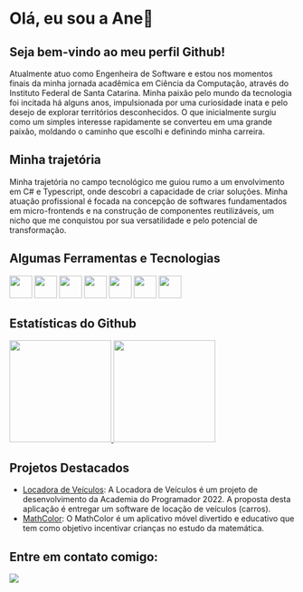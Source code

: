 # Olá, eu sou a Ane👋

## Seja bem-vindo ao meu perfil Github!

Atualmente atuo como Engenheira de Software e estou nos momentos finais da minha jornada acadêmica em Ciência da Computação, através do Instituto Federal de Santa Catarina. Minha paixão pelo mundo da tecnologia foi incitada há alguns anos, impulsionada por uma curiosidade inata e pelo desejo de explorar territórios desconhecidos. O que inicialmente surgiu como um simples interesse rapidamente se converteu em uma grande paixão, moldando o caminho que escolhi e definindo minha carreira.

## Minha trajetória
Minha trajetória no campo tecnológico me guiou rumo a um envolvimento em C# e Typescript, onde descobri a capacidade de criar soluções. Minha atuação profissional é focada na concepção de softwares fundamentados em micro-frontends e na construção de componentes reutilizáveis, um nicho que me conquistou por sua versatilidade e pelo potencial de transformação.

## Algumas Ferramentas e Tecnologias
<div>
  <img src="https://cdn.jsdelivr.net/gh/devicons/devicon/icons/csharp/csharp-original.svg" width="40" height="40" />
  <img src="https://cdn.jsdelivr.net/gh/devicons/devicon/icons/dot-net/dot-net-plain-wordmark.svg" width="40" height="40"/>
  <img src="https://cdn.jsdelivr.net/gh/devicons/devicon/icons/java/java-original.svg" width="40" height="40"/>
  <img src="https://cdn.jsdelivr.net/gh/devicons/devicon/icons/python/python-original.svg" width="40" height="40"/>
  <img src="https://cdn.jsdelivr.net/gh/devicons/devicon/icons/html5/html5-original.svg" width="40" height="40"/>
  <img src="https://cdn.jsdelivr.net/gh/devicons/devicon/icons/css3/css3-original.svg" width="40" height="40"/>
  <img src="https://cdn.jsdelivr.net/gh/devicons/devicon@v2.15.1/devicon.min.css" width="40" height="40"/>
</div>

## Estatísticas do Github
<div>
  <a href="https://github.com/anegrizotti">
    <img height="180em" src="https://github-readme-stats.vercel.app/api/top-langs/?username=anegrizotti&layout=compact&langs_count=7&theme=dracula"/>
    <img height="180em" src="https://github-readme-stats.vercel.app/api?username=anegrizotti&show_icons=true&theme=dracula&include_all_commits=true&count_private=true"/>
  </a>
</div>

## Projetos Destacados
- [Locadora de Veículos](https://github.com/anegrizotti/locadora.de.veiculos-forms): A Locadora de Veículos é um projeto de desenvolvimento da Academia do Programador 2022. A proposta desta aplicação é entregar um software de locação de veículos (carros).
- [MathColor](https://github.com/anegrizotti/math_color): O MathColor é um aplicativo móvel divertido e educativo que tem como objetivo incentivar crianças no estudo da matemática.

## Entre em contato comigo:
<div>
  <a href="https://www.linkedin.com/in/anegrizotti/" target="_blank"><img src="https://img.shields.io/badge/-LinkedIn-%230077B5?style=for-the-badge&logo=linkedin&logoColor=white" target="_blank"></a>   
</div>
